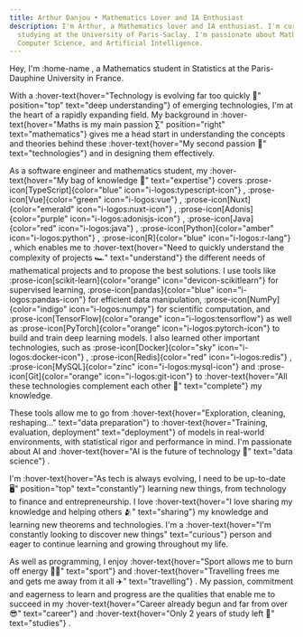 ```yaml
---
title: Arthur Danjou • Mathematics Lover and IA Enthusiast
description: I'm Arthur, a Mathematics lover and IA enthusiast. I'm currently
  studying at the University of Paris-Saclay. I'm passionate about Mathematics,
  Computer Science, and Artificial Intelligence.
---
```


Hey, I'm :home-name , a Mathematics student in Statistics at the Paris-Dauphine University in France.

With a :hover-text{hover="Technology is evolving far too quickly 🤯" position="top" text="deep understanding"} of emerging technologies, I'm at the heart of a rapidly expanding field. My background in :hover-text{hover="Maths is my main passion ∑" position="right" text="mathematics"} gives me a head start in understanding the concepts and theories behind these :hover-text{hover="My second passion 📱" text="technologies"} and in designing them effectively.

As a software engineer and mathematics student, my :hover-text{hover="My bag of knowledge 🎒" text="expertise"} covers
:prose-icon[TypeScript]{color="blue" icon="i-logos:typescript-icon"} ,
:prose-icon[Vue]{color="green" icon="i-logos:vue"} ,
:prose-icon[Nuxt]{color="emerald" icon="i-logos:nuxt-icon"} ,
:prose-icon[Adonis]{color="purple" icon="i-logos:adonisjs-icon"} ,
:prose-icon[Java]{color="red" icon="i-logos:java"} ,
:prose-icon[Python]{color="amber" icon="i-logos:python"} ,
:prose-icon[R]{color="blue" icon="i-logos:r-lang"} , which enables me to :hover-text{hover="Need to quickly understand the complexity of projects 🏎️" text="understand"} the different needs of mathematical projects and to propose the best solutions.
I use tools like
:prose-icon[scikit-learn]{color="orange" icon="devicon-scikitlearn"} for supervised learning,
:prose-icon[pandas]{color="blue" icon="i-logos:pandas-icon"} for efficient data manipulation,
:prose-icon[NumPy]{color="indigo" icon="i-logos:numpy"} for scientific computation, and
:prose-icon[TensorFlow]{color="orange" icon="i-logos:tensorflow"} as well as :prose-icon[PyTorch]{color="orange" icon="i-logos:pytorch-icon"} to build and train deep learning models.
I also learned other important technologies, such as
:prose-icon[Docker]{color="sky" icon="i-logos:docker-icon"} ,
:prose-icon[Redis]{color="red" icon="i-logos:redis"} ,
:prose-icon[MySQL]{color="zinc" icon="i-logos:mysql-icon"} and
:prose-icon[Git]{color="orange" icon="i-logos:git-icon"} to :hover-text{hover="All these technologies complement each other 🔗" text="complete"} my knowledge.

These tools allow me to go from :hover-text{hover="Exploration, cleaning, reshaping…" text="data preparation"} to :hover-text{hover="Training, evaluation, deployment" text="deployment"} of models in real-world environments, with statistical rigor and performance in mind. I'm passionate about AI and :hover-text{hover="AI is the future of technology 🤖" text="data science"} .

I'm :hover-text{hover="As tech is always evolving, I need to be up-to-date 🖥️" position="top" text="constantly"} learning new things, from technology to finance and entrepreneurship. I love :hover-text{hover="I love sharing my knowledge and helping others 🫂" text="sharing"} my knowledge and learning new theorems and technologies. I'm a :hover-text{hover="I'm constantly looking to discover new things" text="curious"} person and eager to continue learning and growing throughout my life.

As well as programming, I enjoy :hover-text{hover="Sport allows me to burn off energy 🏋️‍♂️" text="sport"} and :hover-text{hover="Travelling frees me and gets me away from it all ✈️" text="travelling"} . My passion, commitment and eagerness to learn and progress are the qualities that enable me to succeed in my :hover-text{hover="Career already begun and far from over 😎" text="career"} and :hover-text{hover="Only 2 years of study left 💪" text="studies"} .

